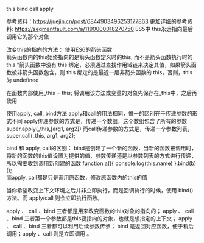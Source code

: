 this bind call apply

参考资料：https://juejin.cn/post/6844903496253177863
更加详细的参考资料: https://segmentfault.com/a/1190000018270750
ES5中 this永远指向最后调用它的那个对象


改变this的指向的方法：
使用ES6的箭头函数  
箭头函数内的this始终指向的是箭头函数定义时的this, 而不是箭头函数执行时的this
“箭头函数中没有 this 绑定，必须通过查找作用域链来决定其值，如果箭头函数被非箭头函数包含，则 this 绑定的是最近一层非箭头函数的 this，否则，this 为 undefined


在函数内部使用_this = this;
将调用该方法或变量的对象先保存在_this中，之后再使用


使用apply, call, bind方法
apply和call的用法相同，惟一的区别在于传递参数的形式不同
apply传递参数的方式是，传递一个数组，这个数组包含了所有的参数  super.apply(_this,[arg1, arg2])
而call传递参数的方式是，传递一个参数列表，super.call(_this, arg1, arg2);

bind 和 apply, call的区别：
bind是创建了一个新的函数，当新的函数被调用时，将新的函数的this值设置为提供的值，参数传递还是以参数列表的方式进行传递，所以需要收到调用新创建的函数
function a(){
    console.log(this.name)
}.bind(b)();   
而apply, call都是只是调用原函数，修改原函数内的this的值

当你希望改变上下文环境之后并非立即执行，而是回调执行的时候，使用 bind() 方法。而 apply/call 则会立即执行函数。

apply 、 call 、bind 三者都是用来改变函数的this对象的指向的；
apply 、 call 、bind 三者第一个参数都是this要指向的对象，也就是想指定的上下文；
apply 、 call 、bind 三者都可以利用后续参数传参；
bind 是返回对应函数，便于稍后调用；apply 、call 则是立即调用 。

